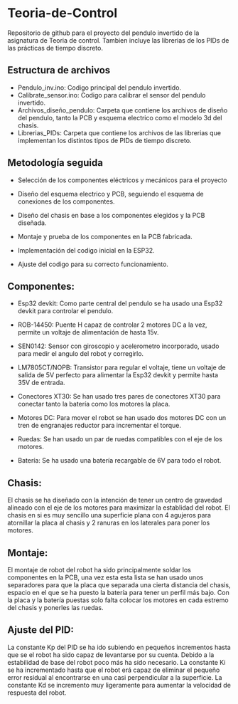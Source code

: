 # Teoria-de-Control

Repositorio de github para el proyecto del pendulo invertido de la asignatura de Teoria de control. Tambien incluye las librerias de los PIDs de las prácticas de tiempo discreto.

## Estructura de archivos
- Pendulo_inv.ino: Codigo principal del pendulo invertido.
- Calibrate_sensor.ino: Codigo para calibrar el sensor del pendulo invertido.
- Archivos_diseño_pendulo: Carpeta que contiene los archivos de diseño del pendulo, tanto la PCB y esquema electrico como el modelo 3d del chasis.
- Librerias_PIDs: Carpeta que contiene los archivos de las librerias que implementan los distintos tipos de PIDs de tiempo discreto.

## Metodología seguida
- Selección de los componentes eléctricos y mecánicos para el proyecto
 
- Diseño del esquema electrico y PCB, seguiendo el esquema de conexiones de los componentes.

- Diseño del chasis en base a los componentes elegidos y la PCB diseñada.
 
- Montaje y prueba de los componentes en la PCB fabricada.
 
- Implementación del codigo inicial en la ESP32.
 
- Ajuste del codigo para su correcto funcionamiento.

## Componentes:

  - Esp32 devkit:
    Como parte central del pendulo se ha usado una Esp32 devkit para controlar el pendulo.
    
  - ROB-14450:
    Puente H capaz de controlar 2 motores DC a la vez, permite un voltaje de alimentación de hasta 15v.
    
  - SEN0142:
    Sensor con giroscopio y acelerometro incorporado, usado para medir el angulo del robot y corregirlo.
    
  - LM7805CT/NOPB:
    Transistor para regular el voltaje, tiene un voltaje de salida de 5V perfecto para alimentar la Esp32 devkit y permite hasta 35V de entrada.
    
  - Conectores XT30:
    Se han usado tres pares de conectores XT30 para conectar tanto la batería como los motores la placa.
    
  - Motores DC:
    Para mover el robot se han usado dos motores DC con un tren de engranajes reductor para incrementar el torque.
    
  - Ruedas:
    Se han usado un par de ruedas compatibles con el eje de los motores.
    
  - Batería:
    Se ha usado una batería recargable de 6V para todo el robot.
## Chasis:
El chasis se ha diseñado con la intención de tener un centro de gravedad alineado con el eje de los motores para maximizar la establidad del robot. El chasis en si es muy sencillo una superficie plana con 4 agujeros para atornillar la placa al chasis y 2 ranuras en los laterales para poner los motores.

## Montaje:
El montaje de robot del robot ha sido principalmente soldar los componentes en la PCB, una vez esta esta lista se han usado unos separadores para que la placa que separada una cierta distancia del chasis, espacio en el que se ha puesto la batería para tener un perfil más bajo. Con la placa y la batería puestas solo falta colocar los motores en cada estremo del chasis y ponerles las ruedas.

## Ajuste del PID:
La constante Kp del PID se ha ido subiendo en pequeños incrementos hasta que se el robot ha sido capaz de levantarse por su cuenta. Debido a la estabilidad de base del robot poco más ha sido necesario. La constante Ki se ha incrementado hasta que el robot erá capaz de eliminar el pequeño error residual al encontrarse en una casi perpendicular a la superficie. La constante Kd se incremento muy ligeramente para aumentar la velocidad de respuesta del robot.
      
